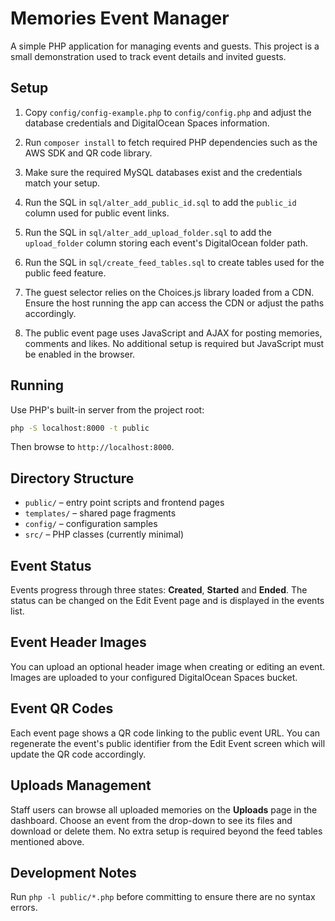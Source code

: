 # Memories Event Manager

A simple PHP application for managing events and guests. This project is a small demonstration used to track event details and invited guests.

## Setup
1. Copy `config/config-example.php` to `config/config.php` and adjust the database credentials and DigitalOcean Spaces information.
2. Run `composer install` to fetch required PHP dependencies such as the AWS SDK and QR code library.
3. Make sure the required MySQL databases exist and the credentials match your setup.
4. Run the SQL in `sql/alter_add_public_id.sql` to add the `public_id` column used for public event links.

5. Run the SQL in `sql/alter_add_upload_folder.sql` to add the `upload_folder` column storing each event's DigitalOcean folder path.

6. Run the SQL in `sql/create_feed_tables.sql` to create tables used for the public feed feature.

7. The guest selector relies on the Choices.js library loaded from a CDN. Ensure the host running the app can access the CDN or adjust the paths accordingly.
8. The public event page uses JavaScript and AJAX for posting memories, comments and likes. No additional setup is required but JavaScript must be enabled in the browser.

## Running
Use PHP's built-in server from the project root:
```bash
php -S localhost:8000 -t public
```
Then browse to `http://localhost:8000`.

## Directory Structure
- `public/` – entry point scripts and frontend pages
- `templates/` – shared page fragments
- `config/` – configuration samples
- `src/` – PHP classes (currently minimal)

## Event Status
Events progress through three states: **Created**, **Started** and **Ended**. The
status can be changed on the Edit Event page and is displayed in the events
list.

## Event Header Images
You can upload an optional header image when creating or editing an event. Images are uploaded to your configured DigitalOcean Spaces bucket.

## Event QR Codes
Each event page shows a QR code linking to the public event URL. You can regenerate the event's public identifier from the Edit Event screen which will update the QR code accordingly.

## Uploads Management
Staff users can browse all uploaded memories on the **Uploads** page in the dashboard. Choose an event from the drop-down to see its files and download or delete them. No extra setup is required beyond the feed tables mentioned above.

## Development Notes
Run `php -l public/*.php` before committing to ensure there are no syntax errors.
